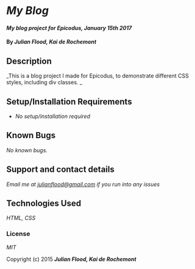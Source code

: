 # _My Blog_

#### _My blog project for Epicodus, January 15th 2017_

#### By _**Julian Flood, Kai de Rochemont**_

## Description

_This is a blog project I made for Epicodus, to demonstrate different CSS styles, including div classes. _

## Setup/Installation Requirements

* _No setup/installation required_


## Known Bugs

_No known bugs._

## Support and contact details

_Email me at julianflood@gmail.com if you run into any issues_

## Technologies Used

_HTML, CSS_

### License

*MIT*

Copyright (c) 2015 **_Julian Flood, Kai de Rochemont_**
